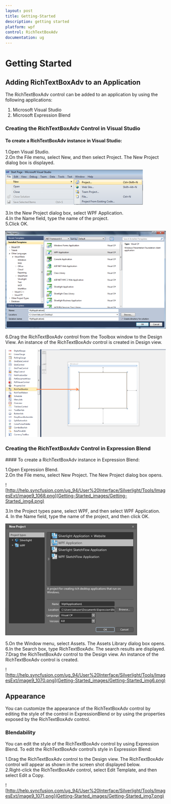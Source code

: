 ```yaml
---
layout: post
title: Getting-Started
description: getting started
platform: wpf
control: RichTextBoxAdv
documentation: ug
---
```


# Getting Started

## Adding RichTextBoxAdv to an Application 

The RichTextBoxAdv control can be added to an application by using the following applications:

1. Microsoft Visual Studio
2. Microsoft Expression Blend



### Creating the RichTextBoxAdv Control in Visual Studio

#### To create a RichTextBoxAdv instance in Visual Studio:

1.Open Visual Studio.      
2.On the File menu, select New, and then select Project. The New Project dialog box is displayed.           





![](Getting-Started_images/Getting-Started_img1.png)         



3.In the New Project dialog box, select WPF Application.                         
4.In the Name field, type the name of the project.                              
5.Click OK.                    



![](Getting-Started_images/Getting-Started_img2.png)





6.Drag the RichTextBoxAdv control from the Toolbox window to the Design View. An instance of the RichTextBoxAdv control is created in Design view.     



![](Getting-Started_images/Getting-Started_img3.png)





### Creating the RichTextBoxAdv Control in Expression Blend

#### To create a RichTextBoxAdv instance in Expression Blend:

1.Open Expression Blend.    
2.On the File menu, select New Project. The New Project dialog box opens.         



![http://help.syncfusion.com/ug_94/User%20Interface/Silverlight/Tools/ImagesExt/image9_1068.png](Getting-Started_images/Getting-Started_img4.png)



3.In the Project types pane, select WPF, and then select WPF Application.         
4. In the Name field, type the name of the project, and then click OK.             



![](Getting-Started_images/Getting-Started_img5.png)    



5.On the Window menu, select Assets. The Assets Library dialog box opens.                       
6.In the Search box, type RichTextBoxAdv. The search results are displayed.                     
7.Drag the RichTextBoxAdv control to the Design view. An instance of the RichTextBoxAdv control is created.                   



![http://help.syncfusion.com/ug_94/User%20Interface/Silverlight/Tools/ImagesExt/image9_1070.png](Getting-Started_images/Getting-Started_img6.png)



## Appearance

You can customize the appearance of the RichTextBoxAdv control by editing the style of the control in ExpressionBlend or by using the properties exposed by the RichTextBoxAdv control.

### Blendability

You can edit the style of the RichTextBoxAdv control by using Expression Blend. To edit the RichTextBoxAdv control’s style in Expression Blend:

1.Drag the RichTextBoxAdv control to the Design view. The RichTextBoxAdv control will appear as shown in the screen shot displayed below.                 
2.Right-click the RichTextBoxAdv control, select Edit Template, and then select Edit a Copy.          





![http://help.syncfusion.com/ug_94/User%20Interface/Silverlight/Tools/ImagesExt/image9_1071.png](Getting-Started_images/Getting-Started_img7.png)



